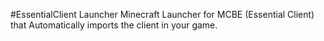 #EssentialClient Launcher
Minecraft Launcher for MCBE (Essential Client) that Automatically imports the client in your game.

